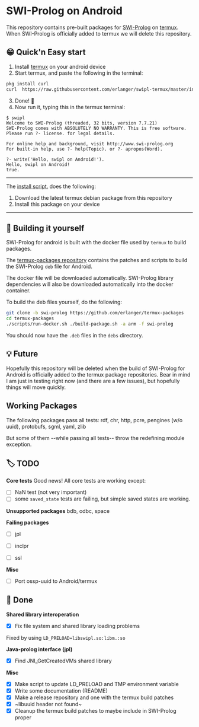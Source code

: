 # SWI-Prolog on Android

This repository contains pre-built packages for [SWI-Prolog](http://swi-prolog.org/) on [termux](https://termux.com/). When SWI-Prolog is officially added to termux we will delete this repository.

:grin: Quick'n Easy start
-------------------------------
1. Install [termux](https://termux.com/) on your android device
2. Start termux, and paste the following in the terminal:
```sh
pkg install curl
curl  https://raw.githubusercontent.com/erlanger/swipl-termux/master/install -sSf | sh
```
3. Done! :tada:
4. Now run it, typing this in the termux terminal:
```
$ swipl
Welcome to SWI-Prolog (threaded, 32 bits, version 7.7.21)
SWI-Prolog comes with ABSOLUTELY NO WARRANTY. This is free software.
Please run ?- license. for legal details.

For online help and background, visit http://www.swi-prolog.org
For built-in help, use ?- help(Topic). or ?- apropos(Word).

?- write('Hello, swipl on Android!').
Hello, swipl on Android!
true.

```

---
The [install script.](https://raw.githubusercontent.com/erlanger/swipl-termux/master/install) does the following:
1. Download the latest termux debian package from this repository
2. Install this package on your device
---
:construction: Building it yourself
-----------------------

SWI-Prolog for android is built with the docker file used by `termux` to build packages.

The [termux-packages repository](https://github.com/erlanger/termux-packages/tree/swi-prolog/packages/swi-prolog) contains the patches and scripts to build the SWI-Prolog `deb` file for Android.

The docker file will be downloaded automatically. SWI-Prolog library dependencies  will also be downloaded automatically into the docker container.

To build the deb files yourself, do the following:
```sh
git clone -b swi-prolog https://github.com/erlanger/termux-packages
cd termux-packages
./scripts/run-docker.sh ./build-package.sh -a arm -f swi-prolog
```

You should now have the  `.deb` files in the `debs` directory.

 :bulb: Future
----------------

Hopefully this repository will be deleted when the  build of
SWI-Prolog for Android is officially added to the termux package
repositories. Bear in mind I am just in testing right now (and there
are a few issues), but hopefully things will move quickly.


Working Packages
----------------
The following packages pass all tests:
   rdf, chr, http, pcre, pengines (w/o uuid), protobufs, sgml, yaml, zlib

But some of them --while passing all tests-- throw the redefining module exception.

:label: TODO
-----------------

**Core tests**
Good news! All core tests are working except:
- [ ] NaN test (not very important)
- [ ] some `saved_state` tests are failing, but simple saved states are
      working.

**Unsupported packages**
bdb, odbc, space

**Failing packages**
- [ ] jpl
- [ ] inclpr
- [ ] ssl


**Misc**
- [ ] Port ossp-uuid to Android/termux

:checkered_flag: Done
---------------------
**Shared library interoperation**
- [x] Fix file system and shared library loading problems

Fixed by using `LD_PRELOAD=libswipl.so:libm.:so`

**Java-prolog interface (jpl)**
- [x]  Find JNI_GetCreatedVMs shared library

**Misc**
- [x] Make script to update LD_PRELOAD and TMP environment variable
- [x] Write some documentation (README)
- [x] Make a release repository and one with the termux build patches
- [x] ~libuuid header not found~
- [x] Cleanup the termux build patches to maybe include in SWI-Prolog proper

